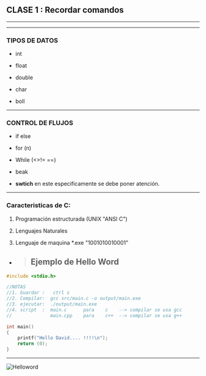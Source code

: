 ## CLASE 1 : **Recordar comandos**
___
_____
### TIPOS DE DATOS
* int

* float
* double
* char
* boll
____
### CONTROL DE FLUJOS 
* if else

* for (n)

* While (<>!= ==)
* beak 
* **swtich** en este especificamente se debe poner atención.
____
### Caracteristicas de C:
1. Programación estructurada (UNIX "ANSI C")

2. Lenguajes Naturales
3. Lenguaje de maquina *.exe "1001010010001"

* > ## Ejemplo de Hello Word
```c++
#include <stdio.h>

//NOTAS
//1. Guardar :   ctrl s
//2. Compilar:  gcc src/main.c -o output/main.exe
//3. ejecutar:  ./output/main.exe
//4. script  :  main.c  	para    c 	 --> compilar se usa gcc 
//				main.cpp  	para	c++  --> compilar se usa g++

int main()
{
	printf("Hello David.... !!!!\n");
	return (0);
} 
``` 
___

![Helloword](hello.png "Hello David")